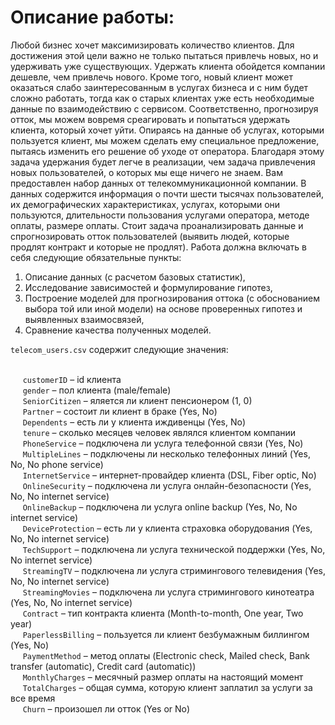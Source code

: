 # Описание работы:     

Любой бизнес хочет максимизировать количество клиентов. Для достижения этой цели важно не только пытаться привлечь новых, но и удерживать уже существующих. Удержать клиента обойдется компании дешевле, чем привлечь нового. Кроме того, новый клиент может оказаться слабо заинтересованным в услугах бизнеса и с ним будет сложно работать, тогда как о старых клиентах уже есть необходимые данные по взаимодействию с сервисом.
Соответственно, прогнозируя отток, мы можем вовремя среагировать и попытаться удержать клиента, который хочет уйти. Опираясь на данные об услугах, которыми пользуется клиент, мы можем сделать ему специальное предложение, пытаясь изменить его решение об уходе от оператора. Благодаря этому задача удержания будет легче в реализации, чем задача привлечения новых пользователей, о которых мы еще ничего не знаем.
Вам предоставлен набор данных от телекоммуникационной компании. В данных содержится информация о почти шести тысячах пользователей, их демографических характеристиках, услугах, которыми они пользуются, длительности пользования услугами оператора, методе оплаты, размере оплаты.
Cтоит задача проанализировать данные и спрогнозировать отток пользователей (выявить людей, которые продлят контракт и которые не продлят). Работа должна включать в себя следующие обязательные пункты:

1. Описание данных (с расчетом базовых статистик),
2. Исследование зависимостей и формулирование гипотез,
3. Построение моделей для прогнозирования оттока (с обоснованием выбора той или иной модели) на основе проверенных гипотез и выявленных взаимосвязей,
4. Сравнение качества полученных моделей.

`telecom_users.csv` содержит следующие значения:<br><br>

&nbsp;&nbsp;&nbsp;&nbsp; `customerID` – id клиента<br>
&nbsp;&nbsp;&nbsp;&nbsp; `gender` – пол клиента (male/female)<br>
&nbsp;&nbsp;&nbsp;&nbsp; `SeniorCitizen` – яляется ли клиент пенсионером (1, 0)<br>
&nbsp;&nbsp;&nbsp;&nbsp; `Partner` – состоит ли клиент в браке (Yes, No)<br>
&nbsp;&nbsp;&nbsp;&nbsp; `Dependents` – есть ли у клиента иждивенцы (Yes, No)<br>
&nbsp;&nbsp;&nbsp;&nbsp; `tenure` – сколько месяцев человек являлся клиентом компании<br>
&nbsp;&nbsp;&nbsp;&nbsp; `PhoneService` – подключена ли услуга телефонной связи (Yes, No)<br>
&nbsp;&nbsp;&nbsp;&nbsp; `MultipleLines` – подключены ли несколько телефонных линий (Yes, No, No phone service)<br>
&nbsp;&nbsp;&nbsp;&nbsp; `InternetService` – интернет-провайдер клиента (DSL, Fiber optic, No)<br>
&nbsp;&nbsp;&nbsp;&nbsp; `OnlineSecurity` – подключена ли услуга онлайн-безопасности (Yes, No, No internet service)<br>
&nbsp;&nbsp;&nbsp;&nbsp; `OnlineBackup` – подключена ли услуга online backup (Yes, No, No internet service)<br>
&nbsp;&nbsp;&nbsp;&nbsp; `DeviceProtection` – есть ли у клиента страховка оборудования (Yes, No, No internet service)<br>
&nbsp;&nbsp;&nbsp;&nbsp; `TechSupport` – подключена ли услуга технической поддержки (Yes, No, No internet service)<br>
&nbsp;&nbsp;&nbsp;&nbsp; `StreamingTV` – подключена ли услуга стримингового телевидения (Yes, No, No internet service)<br>
&nbsp;&nbsp;&nbsp;&nbsp; `StreamingMovies` – подключена ли услуга стримингового кинотеатра (Yes, No, No internet service)<br>
&nbsp;&nbsp;&nbsp;&nbsp; `Contract` – тип контракта клиента (Month-to-month, One year, Two year)<br>
&nbsp;&nbsp;&nbsp;&nbsp; `PaperlessBilling` – пользуется ли клиент безбумажным биллингом (Yes, No)<br>
&nbsp;&nbsp;&nbsp;&nbsp; `PaymentMethod` – метод оплаты (Electronic check, Mailed check, Bank transfer (automatic), Credit card (automatic))<br>
&nbsp;&nbsp;&nbsp;&nbsp; `MonthlyCharges` – месячный размер оплаты на настоящий момент<br>
&nbsp;&nbsp;&nbsp;&nbsp; `TotalCharges` – общая сумма, которую клиент заплатил за услуги за все время<br>
&nbsp;&nbsp;&nbsp;&nbsp; `Churn` – произошел ли отток (Yes or No)<br>
